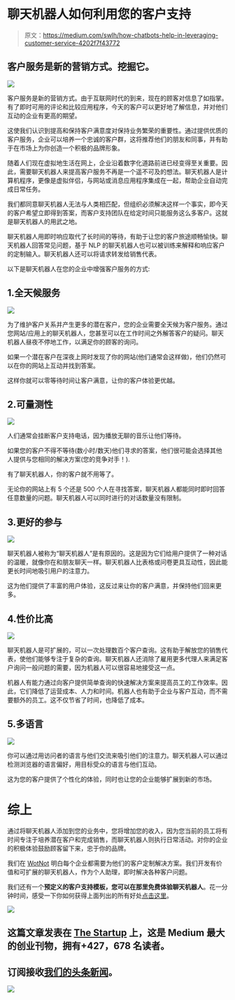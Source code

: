 # 聊天机器人如何利用您的客户支持

> 原文：<https://medium.com/swlh/how-chatbots-help-in-leveraging-customer-service-4202f7f43772>

## 客户服务是新的营销方式。挖掘它。

![](img/733807d6a4953608ce35289c1267b868.png)

客户服务是新的营销方式。由于互联网时代的到来，现在的顾客对信息了如指掌。有了即时可用的评论和比较应用程序，今天的客户可以更好地了解信息，并对他们互动的企业有更高的期望。

这使我们认识到提高和保持客户满意度对保持业务繁荣的重要性。通过提供优质的客户服务，企业可以培养一个忠诚的客户群，这将推荐他们的朋友和同事，并有助于在市场上为你创造一个积极的品牌形象。

随着人们现在虚拟地生活在网上，企业沿着数字化道路前进已经变得至关重要。因此，需要聊天机器人来提高客户服务不再是一个遥不可及的想法。聊天机器人是计算机程序，更像是虚拟伴侣，与网站或消息应用程序集成在一起，帮助企业自动完成日常任务。

我们都同意聊天机器人无法与人类相匹配，但组织必须解决这样一个事实，即今天的客户希望立即得到答案，而客户支持团队在给定时间只能服务这么多客户。这就是聊天机器人的用武之地。

聊天机器人用即时响应取代了长时间的等待，有助于让您的客户旅途顺畅愉快。聊天机器人回答常见问题，基于 NLP 的聊天机器人也可以被训练来解释和响应客户的定制输入。聊天机器人还可以将请求转发给销售代表。

以下是聊天机器人在您的企业中增强客户服务的方式:

## 1.全天候服务

![](img/77aa49f5b0c58b9923fbb6f2c45b28c3.png)

为了维护客户关系并产生更多的潜在客户，您的企业需要全天候为客户服务。通过您网站/应用上的聊天机器人，您甚至可以在工作时间之外解答客户的疑问。聊天机器人昼夜不停地工作，以满足你的顾客的询问。

如果一个潜在客户在深夜上网时发现了你的网站(他们通常会这样做)，他们仍然可以在你的网站上互动并找到答案。

这样你就可以零等待时间让客户满意，让你的客户体验更优越。

## 2.可量测性

![](img/2eae06737e66ec1497af8aed7c0735b2.png)

人们通常会挂断客户支持电话，因为播放无聊的音乐让他们等待。

如果您的客户不得不等待(数小时/数天)他们寻求的答案，他们很可能会选择其他人提供与您相同的解决方案(您的竞争对手！).

有了聊天机器人，你的客户就不用等了。

无论你的网站上有 5 个还是 500 个人在寻找答案，聊天机器人都能同时即时回答任意数量的问题。聊天机器人可以同时进行的对话数量没有限制。

## 3.更好的参与

![](img/3b773dcc7edc3ae1342698de193d79a8.png)

聊天机器人被称为“聊天机器人”是有原因的。这是因为它们给用户提供了一种对话的温暖，就像你在和朋友聊天一样。聊天机器人比表格或问卷更具互动性，因此能更长时间地吸引用户的注意力。

这为他们提供了丰富的用户体验，这反过来让你的客户满意，并保持他们回来更多。

## 4.性价比高

![](img/9d9839be6df8fd7cbfd92846c671df41.png)

聊天机器人是可扩展的，可以一次处理数百个客户查询。这有助于解放您的销售代表，使他们能够专注于复杂的查询。聊天机器人还消除了雇用更多代理人来满足客户询问一般问题的需要，因为机器人可以很容易地接受这一点。

机器人有能力通过向客户提供简单查询的快速解决方案来提高员工的工作效率。因此，它们降低了运营成本、人力和时间。机器人也有助于企业与客户互动，而不需要额外的员工。这不仅节省了时间，也降低了成本。

## 5.多语言

![](img/c84f82de9f28d170a54b90e9a4cdf847.png)

你可以通过用访问者的语言与他们交流来吸引他们的注意力。聊天机器人可以通过检测浏览器的语言偏好，用目标受众的语言与他们互动。

这为您的客户提供了个性化的体验，同时也让您的企业能够扩展到新的市场。

# 综上

通过将聊天机器人添加到您的业务中，您将增加您的收入，因为您当前的员工将有时间专注于培养潜在客户和完成销售，而聊天机器人则执行日常活动。对你的企业的积极体验鼓励顾客留下来，忠于你的品牌。

我们在 [WotNot](https://wotnot.io/) 明白每个企业都需要为他们的客户定制解决方案。我们开发有价值和可扩展的聊天机器人，作为个人助理，即时解决各种客户问题。

我们还有一个**预定义的客户支持模板，您可以在那里免费体验聊天机器人**。花一分钟时间，感受一下你如何获得上面列出的所有好处[点击这里](https://app.wotnot.io/preview/interact?url=&themeColor=%23F44336&alignment=right&templateKey=customer_support)。

[![](img/308a8d84fb9b2fab43d66c117fcc4bb4.png)](https://medium.com/swlh)

## 这篇文章发表在 [The Startup](https://medium.com/swlh) 上，这是 Medium 最大的创业刊物，拥有+427，678 名读者。

## 订阅接收[我们的头条新闻](https://growthsupply.com/the-startup-newsletter/)。

[![](img/b0164736ea17a63403e660de5dedf91a.png)](https://medium.com/swlh)